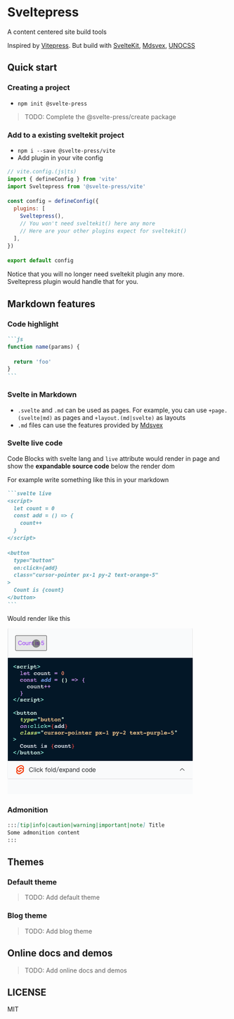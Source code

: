 # Sveltepress 

A content centered site build tools

Inspired by [Vitepress](https://vitepress.vuejs.org/). 
But build with [SvelteKit](https://kit.svelte.dev/), [Mdsvex](https://mdsvex.com/), [UNOCSS](https://github.com/unocss/unocss)

## Quick start

### Creating a project

- `npm init @svelte-press`
> TODO: Complete the @svelte-press/create package
### Add to a existing sveltekit project

- `npm i --save @svelte-press/vite`
- Add plugin in your vite config
```js
// vite.config.(js|ts)
import { defineConfig } from 'vite'
import Sveltepress from '@svelte-press/vite'

const config = defineConfig({
  plugins: [
    Sveltepress(),
    // You won't need sveltekit() here any more
    // Here are your other plugins expect for sveltekit()
  ],
})

export default config
```

Notice that you will no longer need sveltekit plugin any more.  
Sveltepress plugin would handle that for you.

## Markdown features

### Code highlight

````md
```js
function name(params) {

  return 'foo'
}
```
````

### Svelte in Markdown

* `.svelte` and `.md` can be used as pages. For example, you can use `+page.(svelte|md)` as pages and `+layout.(md|svelte)` as layouts
* `.md` files can use the features provided by [Mdsvex](https://mdsvex.com/)

### Svelte live code

Code Blocks with svelte lang and `live` attribute would render in page and show the __expandable source code__ below the render dom

For example write something like this in your markdown

````md
```svelte live
<script>
  let count = 0
  const add = () => {
    count++
  }
</script>

<button 
  type="button" 
  on:click={add} 
  class="cursor-pointer px-1 py-2 text-orange-5"
>
  Count is {count}
</button>
```
````

Would render like this

![live code demo](./assets/live-code.gif)

### Admonition

```md
:::[tip|info|caution|warning|important|note] Title
Some admonition content
:::
```

## Themes

### Default theme

> TODO: Add default theme

### Blog theme

> TODO: Add blog theme

## Online docs and demos

> TODO: Add online docs and demos

## LICENSE

MIT
